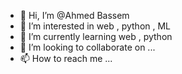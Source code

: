 - 👋 Hi, I’m @Ahmed Bassem
- 👀 I’m interested in web , python , ML
- 🌱 I’m currently learning web , python
- 💞️ I’m looking to collaborate on ...
- 📫 How to reach me ...

<!---
AhmBassem80/AhmBassem80 is a ✨ special ✨ repository because its `README.md` (this file) appears on your GitHub profile.
You can click the Preview link to take a look at your changes.
--->
